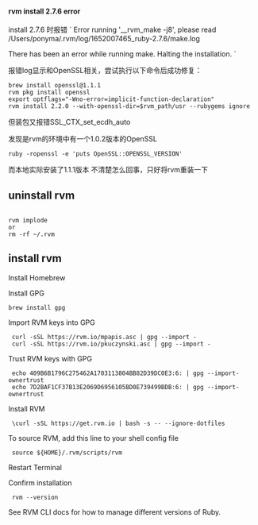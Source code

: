 
#### rvm install 2.7.6 error
install 2.7.6 时报错
`
Error running '__rvm_make -j8',
please read /Users/ponyma/.rvm/log/1652007465_ruby-2.7.6/make.log

There has been an error while running make. Halting the installation.
`

报错log显示和OpenSSL相关，尝试执行以下命令后成功修复：
```shell
brew install openssl@1.1.1
rvm pkg install openssl
export optflags="-Wno-error=implicit-function-declaration"
rvm install 2.2.0 --with-openssl-dir=$rvm_path/usr --rubygems ignore
```

但装包又报错SSL_CTX_set_ecdh_auto

发现是rvm的环境中有一个1.0.2版本的OpenSSL
```shell
ruby -ropenssl -e 'puts OpenSSL::OPENSSL_VERSION'
```
而本地实际安装了1.1.1版本
不清楚怎么回事，只好将rvm重装一下

## uninstall rvm
```shell

rvm implode 
or
rm -rf ~/.rvm 

```

## install rvm
Install Homebrew

Install GPG
```
brew install gpg
```
Import RVM keys into GPG
```shell
 curl -sSL https://rvm.io/mpapis.asc | gpg --import -
 curl -sSL https://rvm.io/pkuczynski.asc | gpg --import -
```

Trust RVM keys with GPG
```shell
 echo 409B6B1796C275462A1703113804BB82D39DC0E3:6: | gpg --import-ownertrust
 echo 7D2BAF1CF37B13E2069D6956105BD0E739499BDB:6: | gpg --import-ownertrust
```

Install RVM
```shell
 \curl -sSL https://get.rvm.io | bash -s -- --ignore-dotfiles

```
To source RVM, add this line to your shell config file
```shell
 source ${HOME}/.rvm/scripts/rvm

```
Restart Terminal

Confirm installation
```shell
 rvm --version
```
See RVM CLI docs for how to manage different versions of Ruby.
